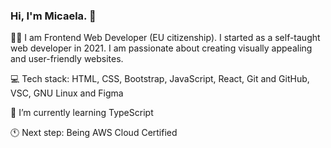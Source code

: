 ### Hi, I'm Micaela. 👋

<!--
**mica-ailen/mica-ailen** is a ✨ _special_ ✨ repository because its `README.md` (this file) appears on your GitHub profile.

Here are some ideas to get you started:

- 🔭 I’m currently working on ...
- 
- 👯 I’m looking to collaborate on ...
- 🤔 I’m looking for help with ...
- 💬 Ask me about ...
- 📫 How to reach me: ...
- 😄 Pronouns: ...
- ⚡ Fun fact: ...
-->

🙋🏼 I am Frontend Web Developer (EU citizenship). I started as a self-taught web developer in 2021. I am passionate about creating visually appealing and user-friendly websites. 

💻 Tech stack: HTML, CSS, Bootstrap, JavaScript, React, Git and GitHub, VSC, GNU Linux and Figma

🌱 I’m currently learning TypeScript

🕚 Next step: Being AWS Cloud Certified

